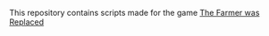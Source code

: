 This repository contains scripts made for the game [The Farmer was Replaced](https://store.steampowered.com/app/2060160/The_Farmer_Was_Replaced/)
